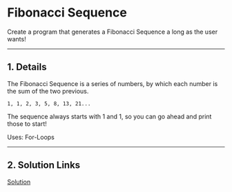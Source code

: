 # Fibonacci Sequence

Create a program that generates a Fibonacci Sequence a long as the user wants!

---

## 1. Details

The Fibonacci Sequence is a series of numbers, by which each number is the sum of the two previous.

```
1, 1, 2, 3, 5, 8, 13, 21...
```
The sequence always starts with 1 and 1, so you can go ahead and print those to start!

Uses: For-Loops

---

## 2. Solution Links
[Solution](./solution.py)
